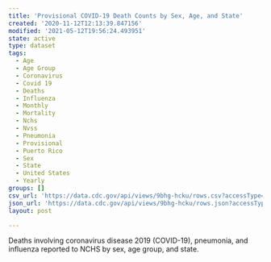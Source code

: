 ```yaml
---
title: 'Provisional COVID-19 Death Counts by Sex, Age, and State'
created: '2020-11-12T12:13:39.847156'
modified: '2021-05-12T19:56:24.493951'
state: active
type: dataset
tags:
  - Age
  - Age Group
  - Coronavirus
  - Covid 19
  - Deaths
  - Influenza
  - Monthly
  - Mortality
  - Nchs
  - Nvss
  - Pneumonia
  - Provisional
  - Puerto Rico
  - Sex
  - State
  - United States
  - Yearly
groups: []
csv_url: 'https://data.cdc.gov/api/views/9bhg-hcku/rows.csv?accessType=DOWNLOAD'
json_url: 'https://data.cdc.gov/api/views/9bhg-hcku/rows.json?accessType=DOWNLOAD'
layout: post

---
```

Deaths involving coronavirus disease 2019 (COVID-19), pneumonia, and influenza reported to NCHS by sex, age group, and state.
